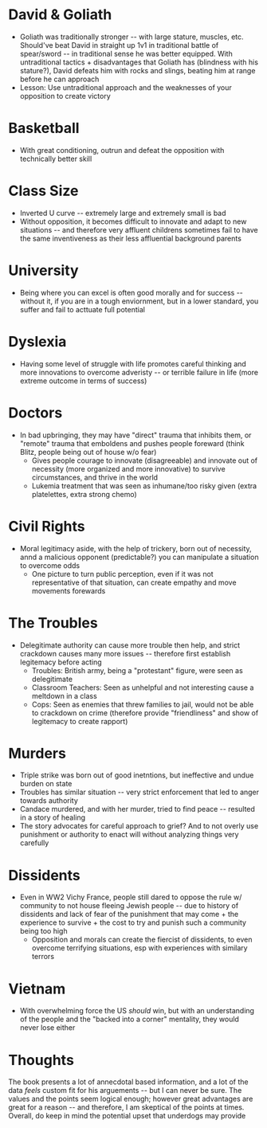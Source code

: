 # David & Goliath
* Goliath was traditionally stronger -- with large stature, muscles, etc. Should've beat David in straight up 1v1 in traditional battle of spear/sword -- in traditional sense he was better equipped. With untraditional tactics + disadvantages that Goliath has (blindness with his stature?), David defeats him with rocks and slings, beating him at range before he can approach
* Lesson: Use untraditional approach and the weaknesses of your opposition to create victory
# Basketball
* With great conditioning, outrun and defeat the opposition with technically better skill 
# Class Size
* Inverted U curve -- extremely large and extremely small is bad
* Without opposition, it becomes difficult to innovate and adapt to new situations -- and therefore very affluent childrens sometimes fail to have the same inventiveness as their less affluential background parents
# University
* Being where you can excel is often good morally and for success -- without it, if you are in a tough enviornment, but in a lower standard, you suffer and fail to acttuate full potential
# Dyslexia
* Having some level of struggle with life promotes careful thinking and more innovations to overcome adveristy -- or terrible failure in life (more extreme outcome in terms of success)
# Doctors
* In bad upbringing, they may have "direct" trauma that inhibits them, or "remote" trauma that emboldens and pushes people foreward (think Blitz, people being out of house w/o fear)
    * Gives people courage to innovate (disagreeable) and innovate out of necessity (more organized and more innovative) to survive circumstances, and thrive in the world
    * Lukemia treatment that was seen as inhumane/too risky given (extra platelettes, extra strong chemo)
# Civil Rights
* Moral legitimacy aside, with the help of trickery, born out of necessity, annd a malicious opponent (predictable?) you can manipulate a situation to overcome odds
    * One picture to turn public perception, even if it was not representative of that situation, can create empathy and move movements forewards
# The Troubles
* Delegitimate authority can cause more trouble then help, and strict crackdown causes many more issues -- therefore first establish legitemacy before acting
    * Troubles: British army, being a "protestant" figure, were seen as delegitimate
    * Classroom Teachers: Seen as unhelpful and not interesting cause a meltdown in a class
    * Cops: Seen as enemies that threw families to jail, would not be able to crackdown on crime (therefore provide "friendliness" and show of legitemacy to create rapport)
# Murders
* Triple strike was born out of good inetntions, but ineffective and undue burden on state
* Troubles has similar situation -- very strict enforcement that led to anger towards authority
* Candace murdered, and with her murder, tried to find peace -- resulted in a story of healing
* The story advocates for careful approach to grief? And to not overly use punishment or authority to enact will without analyzing things very carefully
# Dissidents
* Even in WW2 Vichy France, people still dared to oppose the rule w/ community to not house fleeing Jewish people -- due to history of dissidents and lack of fear of the punishment that may come + the experience to survive + the cost to try and punish such a community being too high
    * Opposition and morals can create the fiercist of dissidents, to even overcome terrifying situations, esp with experiences with similary terrors
# Vietnam
* With overwhelming force the US *should* win, but with an understanding of the people and the "backed into a corner" mentality, they would never lose either

# Thoughts
The book presents a lot of annecdotal based information, and a lot of the data *feels* custom fit for his arguements -- but I can never be sure. The values and the points seem logical enough; however great advantages are great for a reason -- and therefore, I am skeptical of the points at times. Overall, do keep in mind the potential upset that underdogs may provide